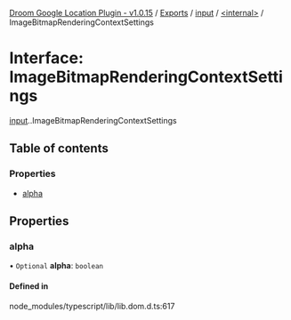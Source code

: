 [Droom Google Location Plugin - v1.0.15](../README.md) / [Exports](../modules.md) / [input](../modules/input.md) / [<internal\>](../modules/input._internal_.md) / ImageBitmapRenderingContextSettings

# Interface: ImageBitmapRenderingContextSettings

[input](../modules/input.md).[<internal>](../modules/input._internal_.md).ImageBitmapRenderingContextSettings

## Table of contents

### Properties

- [alpha](input._internal_.ImageBitmapRenderingContextSettings.md#alpha)

## Properties

### alpha

• `Optional` **alpha**: `boolean`

#### Defined in

node_modules/typescript/lib/lib.dom.d.ts:617
